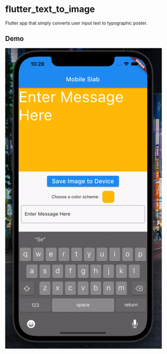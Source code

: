 # flutter_text_to_image

Flutter app that simply converts user input text to typographic poster.

## Demo
![](demo.gif)

